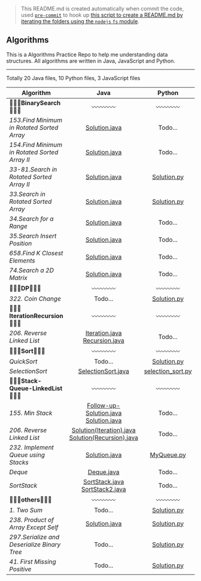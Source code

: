 > This README.md is created automatically when commit the code, used [`pre-commit`](https://www.npmjs.com/package/pre-commit) to hook up [this script to create a README.md by iterating the folders using the `nodejs` `fs` module](https://github.com/dylan-shao/Algorithms/blob/master/index.js). 
## Algorithms
This is a Algorithms Practice Repo to help me understanding data structures.
All algorithms are written in Java, JavaScript and Python.

----------

Totally 20 Java files, 10 Python files, 3 JavaScript files

|Algorithm|  Java  | Python  |  JavaScript
|--- |:--------------:| :-------:|  :---:
|:seedling::seedling::seedling:**BinarySearch**:seedling::seedling::seedling:|:wavy_dash::wavy_dash::wavy_dash::wavy_dash:|:wavy_dash::wavy_dash::wavy_dash::wavy_dash:|:wavy_dash::wavy_dash::wavy_dash::wavy_dash:
|*153.Find Minimum in Rotated Sorted Array*|[Solution.java](https://github.com/dylan-shao/Algorithms/blob/master/.%2FBinarySearch%2F153.Find%20Minimum%20in%20Rotated%20Sorted%20Array/Solution.java)<br>|Todo...|Todo...
|*154.Find Minimum in Rotated Sorted Array II*|[Solution.java](https://github.com/dylan-shao/Algorithms/blob/master/.%2FBinarySearch%2F154.Find%20Minimum%20in%20Rotated%20Sorted%20Array%20II/Solution.java)<br>|Todo...|Todo...
|*33-81.Search in Rotated Sorted Array II*|[Solution.java](https://github.com/dylan-shao/Algorithms/blob/master/.%2FBinarySearch%2F33-81.Search%20in%20Rotated%20Sorted%20Array%20II/Solution.java)<br>|[Solution.py](https://github.com/dylan-shao/Algorithms/blob/master/.%2FBinarySearch%2F33-81.Search%20in%20Rotated%20Sorted%20Array%20II/Solution.py)<br>|Todo...
|*33.Search in Rotated Sorted Array*|[Solution.java](https://github.com/dylan-shao/Algorithms/blob/master/.%2FBinarySearch%2F33.Search%20in%20Rotated%20Sorted%20Array/Solution.java)<br>|[Solution.py](https://github.com/dylan-shao/Algorithms/blob/master/.%2FBinarySearch%2F33.Search%20in%20Rotated%20Sorted%20Array/Solution.py)<br>|Todo...
|*34.Search for a Range*|[Solution.java](https://github.com/dylan-shao/Algorithms/blob/master/.%2FBinarySearch%2F34.Search%20for%20a%20Range/Solution.java)<br>|Todo...|Todo...
|*35.Search Insert Position*|[Solution.java](https://github.com/dylan-shao/Algorithms/blob/master/.%2FBinarySearch%2F35.Search%20Insert%20Position/Solution.java)<br>|Todo...|Todo...
|*658.Find K Closest Elements*|[Solution.java](https://github.com/dylan-shao/Algorithms/blob/master/.%2FBinarySearch%2F658.Find%20K%20Closest%20Elements/Solution.java)<br>|Todo...|Todo...
|*74.Search a 2D Matrix*|[Solution.java](https://github.com/dylan-shao/Algorithms/blob/master/.%2FBinarySearch%2F74.Search%20a%202D%20Matrix/Solution.java)<br>|Todo...|Todo...
|:seedling::seedling::seedling:**DP**:seedling::seedling::seedling:|:wavy_dash::wavy_dash::wavy_dash::wavy_dash:|:wavy_dash::wavy_dash::wavy_dash::wavy_dash:|:wavy_dash::wavy_dash::wavy_dash::wavy_dash:
|*322. Coin Change*|Todo...|[Solution.py](https://github.com/dylan-shao/Algorithms/blob/master/.%2FDP%2Ftmp%2F322.%20Coin%20Change/Solution.py)<br>|Todo...
|:seedling::seedling::seedling:**IterationRecursion**:seedling::seedling::seedling:|:wavy_dash::wavy_dash::wavy_dash::wavy_dash:|:wavy_dash::wavy_dash::wavy_dash::wavy_dash:|:wavy_dash::wavy_dash::wavy_dash::wavy_dash:
|*206. Reverse Linked List*|[Iteration.java](https://github.com/dylan-shao/Algorithms/blob/master/.%2FIterationRecursion%2F206.%20Reverse%20Linked%20List/Iteration.java)<br>[Recursion.java](https://github.com/dylan-shao/Algorithms/blob/master/.%2FIterationRecursion%2F206.%20Reverse%20Linked%20List/Recursion.java)<br>|Todo...|Todo...
|:seedling::seedling::seedling:**Sort**:seedling::seedling::seedling:|:wavy_dash::wavy_dash::wavy_dash::wavy_dash:|:wavy_dash::wavy_dash::wavy_dash::wavy_dash:|:wavy_dash::wavy_dash::wavy_dash::wavy_dash:
|*QuickSort*|Todo...|[Solution.py](https://github.com/dylan-shao/Algorithms/blob/master/.%2FSort%2FQuickSort/Solution.py)<br>|Todo...
|*SelectionSort*|[SelectionSort.java](https://github.com/dylan-shao/Algorithms/blob/master/.%2FSort%2FSelectionSort/SelectionSort.java)<br>|[selection_sort.py](https://github.com/dylan-shao/Algorithms/blob/master/.%2FSort%2FSelectionSort/selection_sort.py)<br>|[selectionSort.js](https://github.com/dylan-shao/Algorithms/blob/master/.%2FSort%2FSelectionSort/selectionSort.js)<br>
|:seedling::seedling::seedling:**Stack-Queue-LinkedList**:seedling::seedling::seedling:|:wavy_dash::wavy_dash::wavy_dash::wavy_dash:|:wavy_dash::wavy_dash::wavy_dash::wavy_dash:|:wavy_dash::wavy_dash::wavy_dash::wavy_dash:
|*155. Min Stack*|[Follow-up-Solution.java](https://github.com/dylan-shao/Algorithms/blob/master/.%2FStack-Queue-LinkedList%2F155.%20Min%20Stack/Follow-up-Solution.java)<br>[Solution.java](https://github.com/dylan-shao/Algorithms/blob/master/.%2FStack-Queue-LinkedList%2F155.%20Min%20Stack/Solution.java)<br>|Todo...|[solution.js](https://github.com/dylan-shao/Algorithms/blob/master/.%2FStack-Queue-LinkedList%2F155.%20Min%20Stack/solution.js)<br>
|*206. Reverse Linked List*|[Solution(Iteration).java](https://github.com/dylan-shao/Algorithms/blob/master/.%2FStack-Queue-LinkedList%2F206.%20Reverse%20Linked%20List/Solution(Iteration).java)<br>[Solution(Recursion).java](https://github.com/dylan-shao/Algorithms/blob/master/.%2FStack-Queue-LinkedList%2F206.%20Reverse%20Linked%20List/Solution(Recursion).java)<br>|Todo...|Todo...
|*232. Implement Queue using Stacks*|[Solution.java](https://github.com/dylan-shao/Algorithms/blob/master/.%2FStack-Queue-LinkedList%2F232.%20Implement%20Queue%20using%20Stacks/Solution.java)<br>|[MyQueue.py](https://github.com/dylan-shao/Algorithms/blob/master/.%2FStack-Queue-LinkedList%2F232.%20Implement%20Queue%20using%20Stacks/MyQueue.py)<br>|[solution.js](https://github.com/dylan-shao/Algorithms/blob/master/.%2FStack-Queue-LinkedList%2F232.%20Implement%20Queue%20using%20Stacks/solution.js)<br>
|*Deque*|[Deque.java](https://github.com/dylan-shao/Algorithms/blob/master/.%2FStack-Queue-LinkedList%2FDeque/Deque.java)<br>|Todo...|Todo...
|*SortStack*|[SortStack.java](https://github.com/dylan-shao/Algorithms/blob/master/.%2FStack-Queue-LinkedList%2FSortStack/SortStack.java)<br>[SortStack2.java](https://github.com/dylan-shao/Algorithms/blob/master/.%2FStack-Queue-LinkedList%2FSortStack/SortStack2.java)<br>|Todo...|Todo...
|:seedling::seedling::seedling:**others**:seedling::seedling::seedling:|:wavy_dash::wavy_dash::wavy_dash::wavy_dash:|:wavy_dash::wavy_dash::wavy_dash::wavy_dash:|:wavy_dash::wavy_dash::wavy_dash::wavy_dash:
|*1. Two Sum*|Todo...|[Solution.py](https://github.com/dylan-shao/Algorithms/blob/master/.%2Fothers%2F1.%20Two%20Sum/Solution.py)<br>|Todo...
|*238. Product of Array Except Self*|[Solution.java](https://github.com/dylan-shao/Algorithms/blob/master/.%2Fothers%2F238.%20Product%20of%20Array%20Except%20Self/Solution.java)<br>|[Solution.py](https://github.com/dylan-shao/Algorithms/blob/master/.%2Fothers%2F238.%20Product%20of%20Array%20Except%20Self/Solution.py)<br>|Todo...
|*297.Serialize and Deserialize Binary Tree*|Todo...|[Solution.py](https://github.com/dylan-shao/Algorithms/blob/master/.%2Fothers%2F297.Serialize%20and%20Deserialize%20Binary%20Tree/Solution.py)<br>|Todo...
|*41. First Missing Positive*|Todo...|[Solution.py](https://github.com/dylan-shao/Algorithms/blob/master/.%2Fothers%2F41.%20First%20Missing%20Positive/Solution.py)<br>|Todo...
